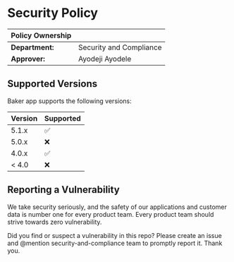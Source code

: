 # Security Policy

| **Policy Ownership** |                         |
| -------------------- | ----------------------- |
| **Department:**      | Security and Compliance |
| **Approver:**        | Ayodeji Ayodele         |

## Supported Versions

Baker app supports the following versions:

| Version | Supported          |
| ------- | ------------------ |
| 5.1.x   | :white_check_mark: |
| 5.0.x   | :x:                |
| 4.0.x   | :white_check_mark: |
| < 4.0   | :x:                |

## Reporting a Vulnerability

We take security seriously, and the safety of our applications and customer data is number one for every product team. Every product team 
should strive towards zero vulnerability.

Did you find or suspect a vulnerability in this repo? Please create an issue and @mention security-and-compliance team to promptly report it.
Thank you.
